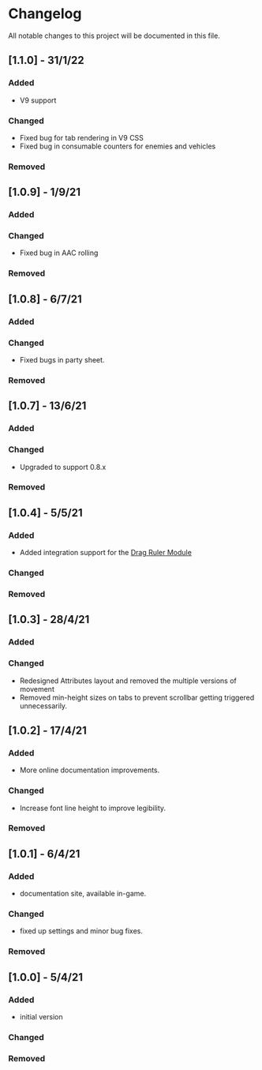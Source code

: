 # Changelog

All notable changes to this project will be documented in this file.

## [1.1.0] - 31/1/22

### Added

- V9 support

### Changed

- Fixed bug for tab rendering in V9 CSS
- Fixed bug in consumable counters for enemies and vehicles

### Removed

## [1.0.9] - 1/9/21

### Added

### Changed

- Fixed bug in AAC rolling

### Removed

## [1.0.8] - 6/7/21

### Added

### Changed

- Fixed bugs in party sheet.

### Removed

## [1.0.7] - 13/6/21

### Added

### Changed

- Upgraded to support 0.8.x

### Removed

## [1.0.4] - 5/5/21

### Added

- Added integration support for the [Drag Ruler Module](https://foundryvtt.com/packages/drag-ruler)

### Changed

### Removed

## [1.0.3] - 28/4/21

### Added

### Changed

- Redesigned Attributes layout and removed the multiple versions of movement
- Removed min-height sizes on tabs to prevent scrollbar getting triggered unnecessarily.

## [1.0.2] - 17/4/21

### Added

- More online documentation improvements.

### Changed

- Increase font line height to improve legibility.

### Removed

## [1.0.1] - 6/4/21

### Added

- documentation site, available in-game.

### Changed

- fixed up settings and minor bug fixes.

### Removed

## [1.0.0] - 5/4/21

### Added

- initial version

### Changed

### Removed
